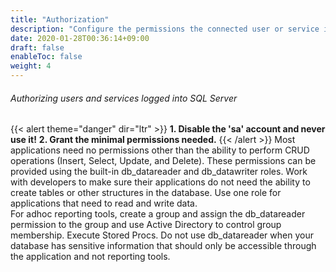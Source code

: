 ```yaml
---
title: "Authorization"
description: "Configure the permissions the connected user or service is allowed to perform."
date: 2020-01-28T00:36:14+09:00
draft: false
enableToc: false
weight: 4
---
```


###### Authorizing users and services logged into SQL Server 

{{< alert theme="danger" dir="ltr" >}}
**1. Disable the 'sa' account and never use it!**
**2. Grant the minimal permissions needed.**
{{< /alert >}}
Most applications need no permissions other than the ability to perform CRUD operations (Insert, Select, Update, and Delete).  These permissions can be provided using the built-in db_datareader and db_datawriter roles.
Work with developers to make sure their applications do not need the ability to create tables or other structures in the database.
Use one role for applications that need to read and write data.  
For adhoc reporting tools, create a group and assign the db_datareader permission to the group and use Active Directory to control group membership.
Execute Stored Procs.
Do not use db_datareader when your database has sensitive information that should only be accessible through the application and not reporting tools.
